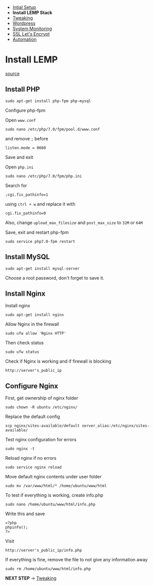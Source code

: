 - [Intial Setup](Initial%20Setup.md)
- **Install LEMP Stack**
- [Tweaking](Tweaking.md)
- [Wordpress](Wordpress.md)
- [System Monitoring](System%20Monitoring.md)
- [SSL Let's Encrypt](SSL%20Let's%20Encrypt.md)
- [Automation](Automation.md)

# Install LEMP

[source](https://www.digitalocean.com/community/tutorials/how-to-install-linux-nginx-mysql-php-lemp-stack-in-ubuntu-16-04)

## Install PHP

```
sudo apt-get install php-fpm php-mysql
```

Configure php-fpm

Open `www.conf`
```
sudo nano /etc/php/7.0/fpm/pool.d/www.conf
```

and remove `;` before
```
listen.mode = 0660
```

Save and exit

Open `php.ini`
```
sudo nano /etc/php/7.0/fpm/php.ini
```

Search for
```
;cgi.fix_pathinfo=1
```

using `ctrl + w` and replace it with
```
cgi.fix_pathinfo=0
```

Also, change `upload_max_filesize` and `post_max_size` to `32M` or `64M`

Save, exit and restart php-fpm
```
sudo service php7.0-fpm restart
```

## Install MySQL

```
sudo apt-get install mysql-server
```

Choose a root password, don't forget to save it.

## Install Nginx

Install nginx
```
sudo apt-get install nginx
```

Allow Nginx in the firewall
```
sudo ufw allow 'Nginx HTTP'
```

Then check status
```
sudo ufw status
```

Check if Nginx is working and if firewall is blocking
```
http://server's_public_ip
```

## Configure Nginx

First, get ownership of nginx folder
```
sudo chown -R ubuntu /etc/nginx/
```

Replace the default config
```
scp nginx/sites-available/default server_alias:/etc/nginx/sites-available/
```

Test nginx configuration for errors
```
sudo nginx -t
```

Reload nginx if no errors
```
sudo service nginx reload
```

Move default nginx contents under user folder
```
sudo mv /var/www/html/* /home/ubuntu/www/html
```

To test if everything is working, create info.php
```
sudo nano /home/ubuntu/www/html/info.php
```

Write this and save
```
<?php
phpinfo();
?>
```

Visit
```
http://server's_public_ip/info.php
```

If everything is fine, remove the file to not give any information away
```
sudo rm /home/ubuntu/www/html/info.php
```

**NEXT STEP** -> [Tweaking](Tweaking.md)

